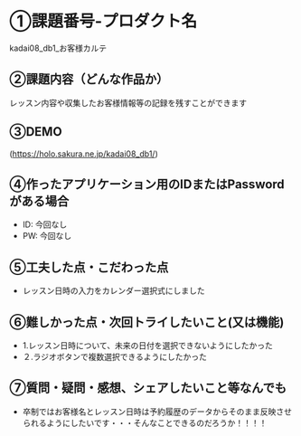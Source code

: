# ①課題番号-プロダクト名

kadai08_db1_お客様カルテ

## ②課題内容（どんな作品か）

レッスン内容や収集したお客様情報等の記録を残すことができます

## ③DEMO

(https://holo.sakura.ne.jp/kadai08_db1/)

## ④作ったアプリケーション用のIDまたはPasswordがある場合

- ID: 今回なし
- PW: 今回なし

## ⑤工夫した点・こだわった点

- レッスン日時の入力をカレンダー選択式にしました

## ⑥難しかった点・次回トライしたいこと(又は機能)

- 1.レッスン日時について、未来の日付を選択できないようにしたかった
- ２.ラジオボタンで複数選択できるようにしたかった

## ⑦質問・疑問・感想、シェアしたいこと等なんでも

- 卒制ではお客様名とレッスン日時は予約履歴のデータからそのまま反映させられるようにしたいです・・・そんなことできるのだろうか！！！！
